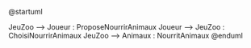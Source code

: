@startuml

JeuZoo --> Joueur : ProposeNourrirAnimaux
Joueur --> JeuZoo : ChoisiNourrirAnimaux
JeuZoo --> Animaux : NourritAnimaux
@enduml